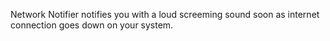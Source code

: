 Network Notifier notifies you with a loud screeming sound soon as internet connection goes down on your system.